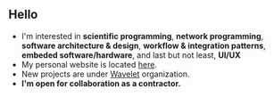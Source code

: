 ## Hello

- I'm interested in __scientific programming__, __network programming__, __software architecture & design__, __workflow & integration patterns__, __embeded software/hardware__, and last but not least, __UI/UX__
- My personal website is located [here](https://www.wavelet.space/david/).
- New projects are under [Wavelet](https://github.com/wavelet-space) organization.
- **I'm open for collaboration as a contractor.**
